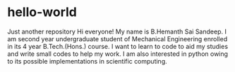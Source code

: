# hello-world
Just another repository
Hi everyone!
My name is B.Hemanth Sai Sandeep. 
I am second year undergraduate student of Mechanical Engineering enrolled in its 4 year B.Tech.(Hons.) course. 
I want to learn to code to aid my studies and write small codes to help my work.
I am also interested in python owing to its possible implementations in scientific computing.
